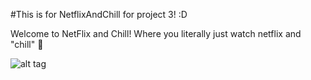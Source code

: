 #This is for NetflixAndChill for project 3! :D

Welcome to NetFlix and Chill! Where you literally just watch netflix and "chill" 🤔

![alt tag](http://cdn.meme.am/instances/64372543.jpg)
